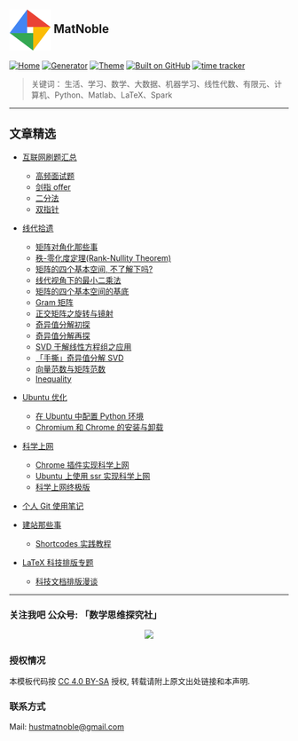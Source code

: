 ## <a title="matnoble.github.io" href="https://matnoble.github.io"><img align="center" width="75" height="75" src="https://raw.githubusercontent.com/MatNoble/matnoble.github.io/master/static/icons/android-chrome-512x512.png"></a> MatNoble

[![Home](https://img.shields.io/badge/Home-MatNoble-blue)](https://matnoble.github.io)
[![Generator](https://img.shields.io/badge/Generator-Hugo-ff4088?&logo=hugo)](https://gohugo.io/)
[![Theme](https://img.shields.io/badge/Theme-MemE-2a6df4)](https://github.com/reuixiy/hugo-theme-meme)
[![Built on GitHub](https://github.com/MatNoble/matnoble.github.io/workflows/build/badge.svg)](https://github.com/MatNoble/matnoble.github.io/actions)
[![time tracker](https://wakatime.com/badge/github/MatNoble/matnoble.github.io.svg)](https://wakatime.com/badge/github/MatNoble/matnoble.github.io)

> 关键词： 生活、学习、数学、大数据、机器学习、线性代数、有限元、计算机、Python、Matlab、LaTeX、Spark

<hr />

## 文章精选

- <a href="https://matnoble.github.io/tags/%E7%BC%96%E7%A8%8B%E5%88%B7%E9%A2%98/">互联网刷题汇总</a>

  - <a href="https://matnoble.github.io/tags/%E9%AB%98%E9%A2%91%E7%AE%97%E6%B3%95%E9%A2%98/">高频面试题</a>
  - <a href="https://matnoble.github.io/dsa/codinginterviews/">剑指 offer</a>
  - <a href="https://matnoble.github.io/dsa/topics/binary-search/">二分法</a>
  - <a href="https://matnoble.github.io/tags/%E5%8F%8C%E6%8C%87%E9%92%88/">双指针</a>
  
- <a href="https://matnoble.github.io/series/mla/"> 线代拾遗 </a> 
  
  - <a href="https://matnoble.github.io/math/linear-algebra/diag/"> 矩阵对角化那些事 </a> 
  - <a href="https://matnoble.github.io/math/linear-algebra/rank-nullity/"> 秩-零化度定理(Rank-Nullity Theorem) </a> 
  - <a href="https://matnoble.github.io/math/linear-algebra/matrix4basicth/"> 矩阵的四个基本空间, 不了解下吗? </a> 
  - <a href="https://matnoble.github.io/math/linear-algebra/matrixleastsquares/"> 线代视角下的最小二乘法 </a> 
  - <a href="https://matnoble.github.io/math/linear-algebra/basicspacebase/"> 矩阵的四个基本空间的基底 </a> 
  - <a href="https://matnoble.github.io/math/linear-algebra/gram/"> Gram 矩阵 </a> 
  - <a href="https://matnoble.github.io/math/linear-algebra/rotationandmirroring/"> 正交矩阵之旋转与镜射 </a>
  - <a href="https://matnoble.github.io/math/linear-algebra/svd-mathematical-basis-a/"> 奇异值分解初探 </a>
  - <a href="https://matnoble.github.io/math/linear-algebra/svd-mathematical-basis-b/"> 奇异值分解再探 </a>
  - <a href="https://matnoble.github.io/math/linear-algebra/svd-apply-to-linear-system/">SVD 于解线性方程组之应用</a>
  - <a href="https://matnoble.github.io/math/linear-algebra/solve-svd-by-hand/">「手撕」奇异值分解 SVD</a>
  - <a href="https://matnoble.github.io/math/linear-algebra/vector-and-matrix-norm/">向量范数与矩阵范数</a>
  - <a href="https://matnoble.github.io/math/fem/inequality/">Inequality</a>
  
- <a href="https://matnoble.github.io/tags/ubuntu-%E8%A3%85%E6%9C%BA%E4%B8%8E%E4%BC%98%E5%8C%96/">Ubuntu 优化</a>
  
  - <a href="https://matnoble.github.io/tech/ubuntu/configure-python-environment-in-ubuntu/">在 Ubuntu 中配置 Python 环境</a>
  - <a href="https://matnoble.github.io/tech/ubuntu/install-chromium-browser-ubuntu/">Chromium 和 Chrome 的安装与卸载</a>

- <a href="https://matnoble.github.io/tags/%E7%A7%91%E5%AD%A6%E4%B8%8A%E7%BD%91/">科学上网</a>
  
  - <a href="https://matnoble.github.io/tech/ubuntu/scientific-internet/">Chrome 插件实现科学上网</a>
  - <a href="https://matnoble.github.io/tech/ubuntu/ubuntu-ssr/">Ubuntu 上使用 ssr 实现科学上网</a>
  - <a href="https://matnoble.github.io/tech/tofreeworld/">科学上网终极版</a>

- <a href="https://matnoble.github.io/tech/programming/git/">个人 Git 使用笔记</a>

- <a href="https://matnoble.github.io/categories/%E5%https://github.com/MatNoble/LaTeX-Document/blob/master/LICENSEBB%BA%E7%AB%99%E9%82%A3%E4%BA%9B%E4%BA%8B%E5%84%BF/"> 建站那些事</a>
  
  - <a href="https://matnoble.github.io/tech/hugo/shortcodes-practice-tutorial-for-hugo/"> Shortcodes 实践教程 </a>

- <a href="https://matnoble.github.io/series/latex/">LaTeX 科技排版专题</a>
  
  - <a href="https://matnoble.github.io/tech/latex/typeset-bbt/">科技文档排版漫谈</a>

<hr />

### 关注我吧 公众号: 「数学思维探究社」

<p align="center">
<img src="https://cdn.jsdelivr.net/gh/MatNoble/Images@master/uPic/uXiJsM.jpg"
</p>

### 授权情况

本模板代码按 [CC 4.0 BY-SA](https://github.com/MatNoble/matnoble.github.io/blob/master/CC-BY-SA-4.0) 授权, 转载请附上原文出处链接和本声明.

### 联系方式

Mail: [hustmatnoble@gmail.com](mailto:hustmatnoble@gmail.com)
